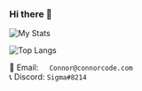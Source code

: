 ### Hi there 👋

<!--
**Basicprogrammer10/Basicprogrammer10** is a ✨ _special_ ✨ repository because its `README.md` (this file) appears on your GitHub profile.

Here are some ideas to get you started:

- 🔭 I’m currently working on ...
- 🌱 I’m currently learning ...
- 👯 I’m looking to collaborate on ...
- 🤔 I’m looking for help with ...
- 💬 Ask me about ...
- 📫 How to reach me: ...
- 😄 Pronouns: ...
- ⚡ Fun fact: ...
-->

![My Stats](https://github-readme-stats.vercel.app/api?username=Basicprogrammer10&hide=prs,contribs&count_private=true&show_icons=true&theme=dark)

![Top Langs](https://github-readme-stats.vercel.app/api/top-langs/?username=Basicprogrammer10&layout=compact&theme=dark)

📧 Email:&nbsp;&nbsp;&nbsp;&nbsp;&nbsp;`Connor@connorcode.com`<br>
📞 Discord: `Sigma#8214`
